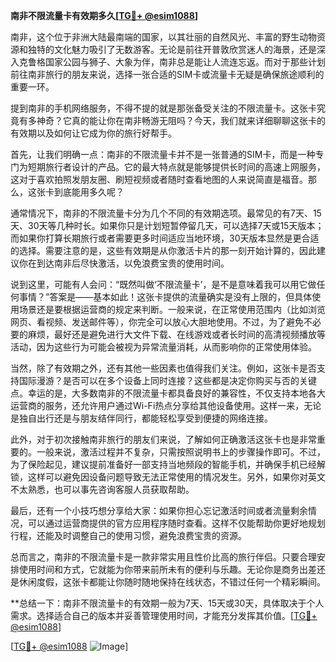 **南非不限流量卡有效期多久[[TG💪+ @esim1088](https://t.me/s/esim1088)]**

南非，这个位于非洲大陆最南端的国家，以其壮丽的自然风光、丰富的野生动物资源和独特的文化魅力吸引了无数游客。无论是前往开普敦欣赏迷人的海景，还是深入克鲁格国家公园与狮子、大象为伴，南非总是能让人流连忘返。而对于那些计划前往南非旅行的朋友来说，选择一张合适的SIM卡或流量卡无疑是确保旅途顺利的重要一环。

提到南非的手机网络服务，不得不提的就是那张备受关注的不限流量卡。这张卡究竟有多神奇？它真的能让你在南非畅游无阻吗？今天，我们就来详细聊聊这张卡的有效期以及如何让它成为你的旅行好帮手。

首先，让我们明确一点：南非的不限流量卡并不是一张普通的SIM卡，而是一种专门为短期旅行者设计的产品。它的最大特点就是能够提供长时间的高速上网服务，这对于喜欢拍照发朋友圈、刷短视频或者随时查看地图的人来说简直是福音。那么，这张卡到底能用多久呢？

通常情况下，南非的不限流量卡分为几个不同的有效期选项。最常见的有7天、15天、30天等几种时长。如果你只是计划短暂停留几天，可以选择7天或15天版本；而如果你打算长期旅行或者需要更多时间适应当地环境，30天版本显然是更合适的选择。需要注意的是，这些有效期是从你激活卡片的那一刻开始计算的，因此建议你在到达南非后尽快激活，以免浪费宝贵的使用时间。

说到这里，可能有人会问：“既然叫做‘不限流量卡’，是不是意味着我可以用它做任何事情？”答案是——基本如此！这张卡提供的流量确实是没有上限的，但具体使用场景还是要根据运营商的规定来判断。一般来说，在正常使用范围内（比如浏览网页、看视频、发送邮件等），你完全可以放心大胆地使用。不过，为了避免不必要的麻烦，最好还是避免进行大文件下载、在线游戏或者长时间的高清视频播放等活动，因为这些行为可能会被视为异常流量消耗，从而影响你的正常使用体验。

当然，除了有效期之外，还有其他一些因素也值得我们关注。例如，这张卡是否支持国际漫游？是否可以在多个设备上同时连接？这些都是决定你购买与否的关键点。幸运的是，大多数南非的不限流量卡都具备良好的兼容性，不仅支持本地各大运营商的服务，还允许用户通过Wi-Fi热点分享给其他设备使用。这样一来，无论是独自出行还是与朋友结伴同行，都能轻松享受到便捷的网络连接。

此外，对于初次接触南非旅行的朋友们来说，了解如何正确激活这张卡也是非常重要的。一般来说，激活过程并不复杂，只需按照说明书上的步骤操作即可。不过，为了保险起见，建议提前准备好一部支持当地频段的智能手机，并确保手机已经解锁，这样可以避免因设备问题导致无法正常使用的情况发生。另外，如果你对英文不太熟悉，也可以事先咨询客服人员获取帮助。

最后，还有一个小技巧想分享给大家：如果你担心忘记激活时间或者流量剩余情况，可以通过运营商提供的官方应用程序随时查看。这样不仅能帮助你更好地规划行程，还能及时调整自己的使用习惯，避免浪费宝贵的资源。

总而言之，南非的不限流量卡是一款非常实用且性价比高的旅行伴侣。只要合理安排使用时间和方式，它就能为你带来前所未有的便利与乐趣。无论你是商务出差还是休闲度假，这张卡都能让你随时随地保持在线状态，不错过任何一个精彩瞬间。

**总结一下：南非不限流量卡的有效期一般为7天、15天或30天，具体取决于个人需求。选择适合自己的版本并妥善管理使用时间，才能充分发挥其价值。[[TG💪+ @esim1088](https://t.me/s/esim1088)]

[[TG💪+ @esim1088](https://t.me/s/esim1088) ![Image](https://i.postimg.cc/4NQfJmqS/Snipaste-2025-05-13-00-14-12.png)]